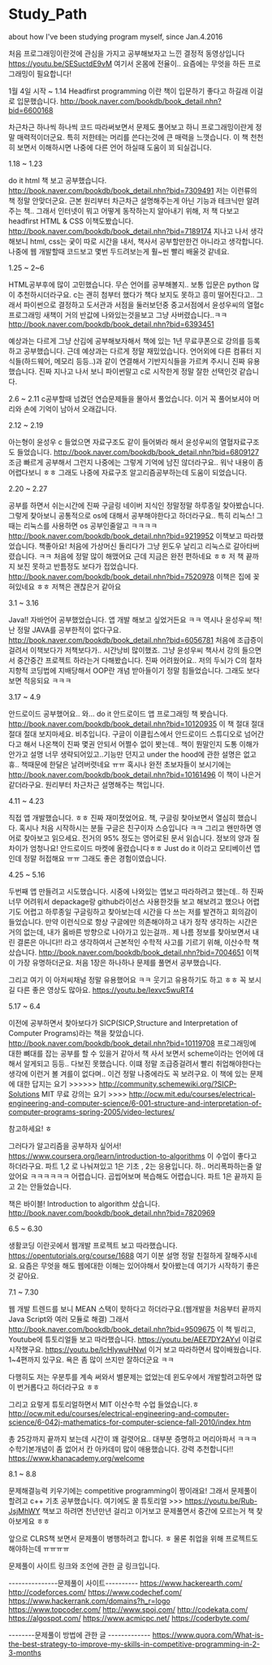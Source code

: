 # Study_Path
about how I've been studying program myself, since Jan.4.2016

처음 프로그래밍이란것에 관심을 가지고 공부해보자고 느낀 결정적 동영상입니다
https://youtu.be/SESuctdE9vM
여기서 온몸에 전율이.. 요즘에는 무엇을 하든 프로그래밍이 필요합니다!



1월 4일 시작 ~ 1.14
Headfirst programming 이란 책이 입문하기 좋다고 하길래 이걸로 입문했습니다.
http://book.naver.com/bookdb/book_detail.nhn?bid=6600168

차근차근 하나씩 하나씩 코드 따라써보면서 문제도 풀어보고 하니 프로그래밍이란게 정말 매력적이더군요.
특히 저한테는 머리를 쓴다는것에 큰 매력을 느꼇습니다.
이 책 천천히 보면서 이해하시면 나중에 다른 언어 하실때 도움이 꾀 되실겁니다.



1.18 ~ 1.23

do it html 책 보고 공부했습니다.
http://book.naver.com/bookdb/book_detail.nhn?bid=7309491
저는 이런류의 책 정말 안맞더군요. 근본 원리부터 차근차근 설명해주는게 아닌 기능과 테크닉만 알려주는 책..
그래서 인터넷이 뭐고 어떻게 동작하는지 알아내기 위해, 저 책 다보고 headfirst HTML & CSS 이책도봤습니다.
http://book.naver.com/bookdb/book_detail.nhn?bid=7189174
지나고 나서 생각해보니 html, css는 궂이 따로 시간을 내서, 책사서 공부할만한건 아니라고 생각합니다. 나중에 웹 개발할때 코드보고 몇번 두드려보는게 훨~씬 빨리 배울것 같네요.



1.25 ~ 2~6

HTML공부후에 많이 고민했습니다. 무슨 언어를 공부해볼지.. 보통 입문은 python 많이 추천하시더라구요. c는 괜히 첨부터 했다가 책다 보지도 못하고 흥미 떨어진다고.. 그래서 파이썬으로 결정하고 도서관과 서점을 둘러보던중 중고서점에서 윤성우씨의 열혈c프로그래밍 새책이 거의 반값에 나와있는것을보고 그냥 사버렸습니다..ㅋㅋ 
http://book.naver.com/bookdb/book_detail.nhn?bid=6393451

예상과는 다르게 그냥 산김에 공부해보자해서 책에 있는 1년 무료쿠폰으로 강의를 등록하고 공부했습니다.
근데 예상과는 다르게 정말 재밌었습니다. 언어외에 다른 컴퓨터 지식들(하드웨어, 메모리 등등..)과 같이 연결해서 기반지식들을 가르켜 주시니 진짜 유용했습니다.
진짜 지나고 나서 보니 파이썬말고 c로 시작한게 정말 잘한 선택인것 같습니다.



2.6 ~ 2.11
c공부할때 넘겼던 연습문제들을 몰아서 풀었습니다.
이거 꼭 풀어보셔야 머리와 손에 기억이 남아서 오래갑니다.



2.12 ~ 2.19

아는형이 윤성우 c 들었으면 자료구조도 같이 들어봐라 해서 윤성우씨의 열혈자료구조도 들었습니다.
http://book.naver.com/bookdb/book_detail.nhn?bid=6809127
조금 빠르게 공부해서 그런지 나중에는 그렇게 기억에 남진 않더라구요.. 워낙 내용이 좀 어렵다보니 ㅎㅎ 그래도 나중에 자료구조 알고리즘공부하는데 도움이 되었습니다.



2.20 ~ 2.27

공부를 하면서 쉬는시간에 진짜 구글링 네이버 지식인 정말정말 하루종일 찾아봤습니다.
그렇게 찾아보니 공통적으로 os에 대해서 공부해야한다고 하더라구요.. 특히 리눅스!
그때는 리눅스를 사용하면 os 공부인줄알고 ㅋㅋㅋㅋ 
http://book.naver.com/bookdb/book_detail.nhn?bid=9219952
이책보고 따라했었습니다. 책좋아요!
처음에 가상머신 돌리다가 그냥 윈도우 날리고 리눅스로 갈아타버렸습니다. ㅋㅋ 처음에 정말 많이 해맸어요 근데 지금은 완전 편하네요 ㅎㅎ
저 책 끝까지 보진 못하고 반틈정도 보다가 접었습니다.
http://book.naver.com/bookdb/book_detail.nhn?bid=7520978
이책은 집에 꽂혀있네요 ㅎㅎ
저책은 괜찮은거 같아요



3.1 ~ 3.16

Java!!
자바언어 공부했었습니다. 앱 개발 해보고 싶었거든요 ㅋㅋ
역시나 윤성우씨 책! 난 정말 JAVA를 공부한적이 없다구요.
http://book.naver.com/bookdb/book_detail.nhn?bid=6056781
처음에 조급증이 걸려서 이책보다가 저책보다가.. 시간낭비 많이했죠. 그냥 윤성우씨 책사서 강의 들으면서 중간중간 프로젝트 하라는거 다해봤습니다.
진짜 어려웠어요.. 저의 두뇌가 C의 절차지향적 코딩법에 지배당해서 OOP란 개념 받아들이기 정말 힘들었습니다.
그래도 보다보면 적응되요 ㅋㅋㅋ 



3.17 ~ 4.9

안드로이드 공부했어요..
와...
do it 안드로이드 앱 프로그래밍 책 봣습니다.
http://book.naver.com/bookdb/book_detail.nhn?bid=10120935
이 책 절대 절대 절대 절대 보지마세요. 비추입니다.
구글이 이클립스에서 안드로이드 스튜디오로 넘어간다고 해서 나온책이 진짜 몇권 안되서 어쩔수 없이 봣는데..
책이 뭔말인지 도통 이해가 안가고 설명 너무 생략되어있고..기능만 던지고 under the hood에 관한 설명은 없고휴.. 책때문에 한달은 날려버렷네요 ㅠㅠ
혹시나 완전 초보자들이 보시기에는 http://book.naver.com/bookdb/book_detail.nhn?bid=10161496
이 책이 나은거 같더라구요.
원리부터 차근차근 설명해주는 책입니다.



4.11 ~ 4.23

직접 앱 개발했습니다.
ㅎㅎ 진짜 재미졋었어요. 책, 구글링 찾아보면서 열심히 했습니다.
혹시나 처음 시작하시는 분들 구글은 친구이자 스승입니다 ㅋㅋ 그리고 왠만하면 영어로 찾아보고 읽으세요. 전거의 95% 정도는 영어로된 문서 읽습니다. 정보의 양과 질차이가 엄청나요!
안드로이드 마켓에 올렸습니다ㅎㅎ
Just do it 이라고 모티베이션 앱인데 정말 허접해요 ㅠㅠ
그래도 좋은 경험이였습니다.



4.25 ~ 5.16

두번째 앱 만들려고 시도했습니다.
시중에 나와있는 앱보고 따라하려고 했는데.. 하 진짜 너무 어려워서 depackage랑 github라이선스 사용한것들 보고 해보려고 했으나 어렵기도 어렵고 하루종일 구글링하고 찾아보는데 시간을 다 쓰는 저를 발견하고 회의감이 들었습니다.
만약 이런식으로 항상 구글에만 의존해야하고 내가 정작 생각하는 시간은 거의 없는데, 내가 옳바른 방향으로 나아가고 있는걸까..
제 나름 정보를 찾아보면서 내린 결론은 아니다!! 라고 생각하여서
근본적인 수학적 사고를 기르기 위해, 이산수학 책 샀습니다.
http://book.naver.com/bookdb/book_detail.nhn?bid=7004651
이책이 가장 유명하더군요.
처음 1장은 하나하나 문제를 풀면서 공부했습니다.

그리고 여기 이 아저씨채널 정말 유용했어요 ㅋㅋ 웃기고 유용하기도 하고 ㅎㅎ 꼭 보시길 다른 좋은 영상도 많아요.
https://youtu.be/Iexvc5wuRT4



5.17 ~ 6.4

이전에 공부하면서 찾아보다가 SICP(SICP,Structure and Interpretation of Computer Programs)라는 책을 찾았습니다.
http://book.naver.com/bookdb/book_detail.nhn?bid=10119708
프로그래밍에 대한 뼈대를 잡는 공부를 할 수 있을거 같아서 책 사서 보면서 scheme이라는 언어에 대해서 알게되고 등등..
다보진 못했습니다. 이떄 정말 조급증걸려서 빨리 취업해야한다는 생각에 이런거 볼 겨를이 없다며.. 이건 정말 나중에라도 꼭 보려구요. 
이 책에 있는 문제에 대한 답지는 요기 >>>>>>  http://community.schemewiki.org/?SICP-Solutions
MIT 무료 강의는 요기 >>>> http://ocw.mit.edu/courses/electrical-engineering-and-computer-science/6-001-structure-and-interpretation-of-computer-programs-spring-2005/video-lectures/

참고하세요! ㅎ


그러다가 알고리즘을 공부하자 싶어서!
https://www.coursera.org/learn/introduction-to-algorithms
이 수업이 좋다고 하더라구요.
파트 1,2 로 나눠져있고 1은 기초 , 2는 응용입니다.
하.. 머리폭파하는줄 알았어요 ㅋㅋㅋㅋㅋㅋ 어렵습니다. 곱씹어보며 복습해도 어렵습니다.
파트 1은 끝까지 듣고 2는 안들었습니다.

책은 바이블! Introduction to algorithm 샀습니다.
http://book.naver.com/bookdb/book_detail.nhn?bid=7820969


6.5 ~ 6.30 

생활코딩 이란곳에서 웹개발 프로젝트 보고 따라했습니다.
https://opentutorials.org/course/1688
여기 이분 설명 정말 친절하게 잘해주시네요.
요즘은 무엇을 해도 웹에대한 이해는 있어야해서 찾아봤는데 여기가 시작하기 좋은것 같아요.



7.1 ~ 7.30

웹 개발 트렌드를 보니 MEAN 스택이 핫하다고 하더라구요.(웹개발을 처음부터 끝까지 Java Script와 여러 모듈로 해결)
그래서 http://book.naver.com/bookdb/book_detail.nhn?bid=9509675
이 책 빌리고,
Youtube에 튜토리얼들 보고 따라했습니다.
https://youtu.be/AEE7DY2AYvI 이걸로 시작했구요.
https://youtu.be/lcHlywuHNwI
이거 보고  따라하면서 많이배웠습니다.
1~4편까지 있구요. 욕은 좀 많이 쓰지만 잘하더군요 ㅋㅋ

다행히도 저는 우분투를 계속 써와서 별문제는 없었는데 윈도우에서 개발할려고하면 많이 번거롭다고 하더라구요 ㅎㅎ

그리고 요렇게 튜토리얼하면서 MIT 이산수학 수업 들었습니다.ㅎ
http://ocw.mit.edu/courses/electrical-engineering-and-computer-science/6-042j-mathematics-for-computer-science-fall-2010/index.htm

총 25강까지 끝까지 보는데 시간이 꽤 걸렷어요.. 대부분 증명하고 머리아파서 ㅋㅋㅋ
수학기본개념이 좀 없어서 칸 아카데미 많이 애용했습니다. 강력 추천합니다!!
https://www.khanacademy.org/welcome


8.1 ~ 8.8

문제해결능력 키우기에는 competitive programming이 짱이래요!
그래서 문제풀이 할려고 c++ 기초 공부했습니다. 여기에도 꿀 튜토리얼 >>>  https://youtu.be/Rub-JsjMhWY 
책보고 하려면 천년만년 걸리고 이거보고 문제풀면서 중간에 모르는거 책 찾아보게요 ㅎㅎ

앞으로 CLRS책 보면서 문제풀이 병행하려고 합니다. ㅎ 물론 취업을 위해 프로젝트도 해야하는데 ㅠㅠㅠㅠ

문제풀이 사이트 링크와 조언에 관한 글 링크입니다.

---------------문제풀이 사이트----------
https://www.hackerearth.com/
http://codeforces.com/
https://www.codechef.com/
https://www.hackerrank.com/domains?h_r=logo
https://www.topcoder.com/
http://www.spoj.com/
http://codekata.com/
https://algospot.com/
https://www.acmicpc.net/
https://coderbyte.com/

--------문제풀이 방법에 관한 글 -------------
https://www.quora.com/What-is-the-best-strategy-to-improve-my-skills-in-competitive-programming-in-2-3-months




